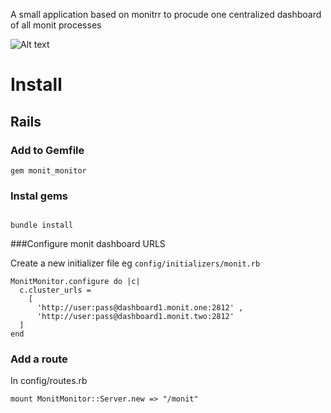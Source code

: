 A small application based on monitrr to procude one centralized dashboard of all monit processes

![Alt text](https://monosnap.com/file/qRJ1RdJ7aw3RX2BTdJt7hl6ijA0Fh4.png)

# Install

## Rails

### Add to Gemfile

```
gem monit_monitor
```

### Instal gems

```

bundle install

```

###Configure monit dashboard URLS

Create a new initializer file eg `config/initializers/monit.rb`

```
MonitMonitor.configure do |c|
  c.cluster_urls =
    [
      'http://user:pass@dashboard1.monit.one:2812' ,
      'http://user:pass@dashboard1.monit.two:2812'
  ]
end
```

### Add a route

In config/routes.rb

```
mount MonitMonitor::Server.new => "/monit"
```
